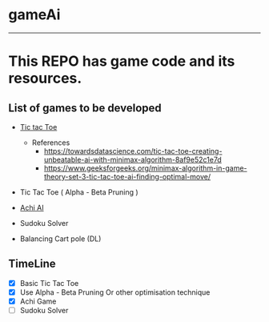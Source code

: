 # gameAi
---
# This REPO has game code and its resources.

## List of games to be developed 
- [Tic tac Toe](TicTacToe_AI.ipynb)
  - References 
    - https://towardsdatascience.com/tic-tac-toe-creating-unbeatable-ai-with-minimax-algorithm-8af9e52c1e7d
    - https://www.geeksforgeeks.org/minimax-algorithm-in-game-theory-set-3-tic-tac-toe-ai-finding-optimal-move/
    
- Tic Tac Toe ( Alpha - Beta Pruning )
- [Achi AI](AxhiAI.ipynb)
- Sudoku Solver
- Balancing Cart pole (DL)


## TimeLine
- [x] Basic Tic Tac Toe
- [x] Use Alpha - Beta Pruning Or other optimisation technique
- [x] Achi Game
- [ ] Sudoku Solver
